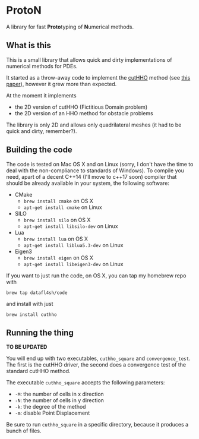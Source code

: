 # ProtoN

A library for fast **Proto**typing of **N**umerical methods.

## What is this

This is a small library that allows quick and dirty implementations of numerical methods for PDEs.

It started as a throw-away code to implement the [cutHHO](https://github.com/datafl4sh/cutHHO) method
(see [this paper](https://hal.archives-ouvertes.fr/hal-01625421)), however it grew more than expected.

At the moment it implements
 * the 2D version of cutHHO (Fictitious Domain problem)
 * the 2D version of an HHO method for obstacle problems

The library is only 2D and allows only quadrilateral meshes (it had to be quick and dirty, remember?).

## Building the code

The code is tested on Mac OS X and on Linux (sorry, I don't have the time to deal with
the non-compliance to standards of Windows). To compile you need, apart of a decent
C++14 (I'll move to c++17 soon) compiler that should be already available in your system, the following software:

 * CMake
 	* `brew install cmake` on OS X
 	* `apt-get install cmake` on Linux
 * SILO
 	* `brew install silo` on OS X
 	* `apt-get install libsilo-dev` on Linux
 * Lua
 	* `brew install lua` on OS X
 	* `apt-get install liblua5.3-dev` on Linux
 * Eigen3
 	* `brew install eigen` on OS X
 	* `apt-get install libeigen3-dev` on Linux

If you want to just run the code, on OS X, you can tap my homebrew repo with

	brew tap datafl4sh/code

and install with just
	
	brew install cuthho

## Running the thing

**TO BE UPDATED**

You will end up with two executables, `cuthho_square` and `convergence_test`.
The first is the cutHHO driver, the second does a convergence test of the standard cutHHO method.

The executable `cuthho_square` accepts the following parameters:
 * `-M`: the number of cells in x direction
 * `-N`: the number of cells in y direction
 * `-k`: the degree of the method
 * `-m`: disable Point Displacement

Be sure to run `cuthho_square` in a specific directory, because it produces a bunch of files.


